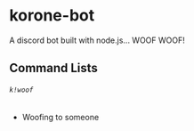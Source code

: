 # korone-bot
A discord bot built with node.js... WOOF WOOF!

## Command Lists
###### `k!woof`
- Woofing to someone

